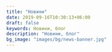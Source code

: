 ```yaml
---
title: "Новини"
date: 2019-09-16T10:30:13+06:00
draft: false
keywords: Новини, блог
description: "Новини, блог"
bg_image: "images/bg/news-banner.jpg"
---
```


